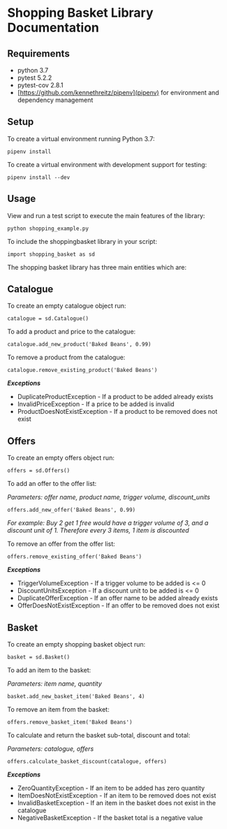 # Shopping Basket Library Documentation

## Requirements

- python 3.7
- pytest 5.2.2
- pytest-cov 2.8.1
- [https://github.com/kennethreitz/pipenv](pipenv) for environment and dependency management

## Setup

To create a virtual environment running Python 3.7:

`pipenv install`

To create a virtual environment with development support for testing:

`pipenv install --dev`

## Usage

View and run a test script to execute the main features of the library:

`python shopping_example.py`

To include the shoppingbasket library in your script:

`import shopping_basket as sd`

The shopping basket library has three main entities which are:

## Catalogue

To create an empty catalogue object run:

`catalogue = sd.Catalogue()`

To add a product and price to the catalogue:

`catalogue.add_new_product('Baked Beans', 0.99)`

To remove a product from the catalogue:

`catalogue.remove_existing_product('Baked Beans')`

***Exceptions***
- DuplicateProductException - If a product to be added already exists
- InvalidPriceException - If a price to be added is invalid
- ProductDoesNotExistException - If a product to be removed does not exist

## Offers

To create an empty offers object run:

`offers = sd.Offers()`

To add an offer to the offer list:

*Parameters: offer name, product name, trigger volume, discount_units*

`offers.add_new_offer('Baked Beans', 0.99)`

*For example: Buy 2 get 1 free would have a trigger volume of 3, and a discount unit of*
*1. Therefore every 3 items, 1 item is discounted*

To remove an offer from the offer list:

`offers.remove_existing_offer('Baked Beans')`

***Exceptions***
- TriggerVolumeException - If a trigger volume to be added is <= 0
- DiscountUnitsException - If a discount unit to be added is <= 0
- DuplicateOfferException - If an offer name to be added already exists
- OfferDoesNotExistException - If an offer to be removed does not exist

## Basket

To create an empty shopping basket object run:

`basket = sd.Basket()`

To add an item to the basket:

*Parameters: item name, quantity*

`basket.add_new_basket_item('Baked Beans', 4)`

To remove an item from the basket:

`offers.remove_basket_item('Baked Beans')`

To calculate and return the basket sub-total, discount and total:

*Parameters: catalogue, offers*

`offers.calculate_basket_discount(catalogue, offers)`

***Exceptions***
- ZeroQuantityException - If an item to be added has zero quantity
- ItemDoesNotExistException - If an item to be removed does not exist
- InvalidBasketException - If an item in the basket does not exist in the catalogue
- NegativeBasketException - If the basket total is a negative value